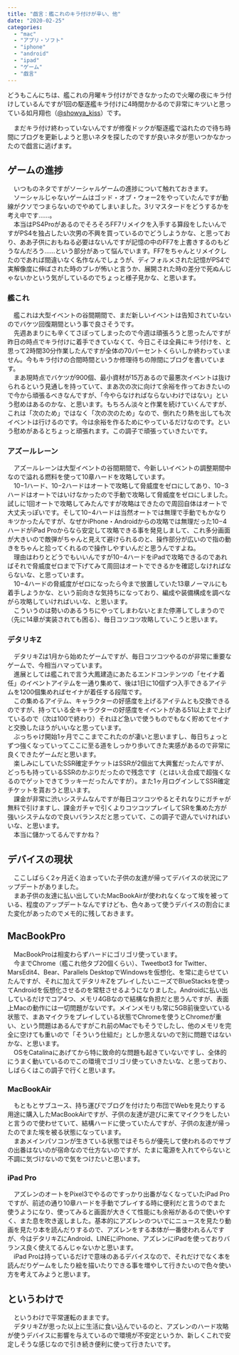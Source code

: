 ```yaml
---
title: "戯言：艦これのキラ付けが辛い、他"
date: "2020-02-25"
categories: 
  - "mac"
  - "アプリ・ソフト"
  - "iphone"
  - "android"
  - "ipad"
  - "ゲーム"
  - "戯言"
---
```


どうもこんにちは、艦これの月曜キラ付けができなかったので火曜の夜にキラ付けしているんですが1回の駆逐艦キラ付けに4時間かかるので非常にキツいと思っている如月翔也（[@showya\_kiss](http://twitter.com/showya_kiss)）です。  
  
　まだキラ付け終わっていないんですが修復ドックが駆逐艦で溢れたので待ち時間にブログを更新しようと思いネタを探したのですが良いネタが思いつかなかったので戯言に逃げます。  

## ゲームの進捗

　いつものネタですがソーシャルゲームの進捗について触れておきます。  
　ソーシャルじゃないゲームはゴッド・オブ・ウォー2をやっていたんですが動線がクソでつまらないのでやめてしまいました。3リマスタードをどうするかを考え中です……。  
　本当はPS4ProがあるのでそろそろFF7リメイクを入手する算段をしたいんですがPS4を独占したい次男の不興を買っているのでどうしようかな、と思っており、ああ子供におもねる必要はないんですが記憶の中のFF7を上書きするのもどうなんだろう……という部分があって悩んでいます。FF7をちゃんとリメイクしたのであれば間違いなく名作なんでしょうが、ディフォルメされた記憶がPS4で実解像度に伸ばされた時のブレが怖いと言うか、展開された時の差分で死ぬんじゃないかという気がしているのでちょっと様子見かな、と思います。  

### 艦これ

　艦これは大型イベントの谷間期間で、まだ新しいイベントは告知されていないのでバケツ回復期間という事で良さそうです。  
　先週あまりにも辛くてさぼってしまったので今週は頑張ろうと思ったんですが昨日の時点でキラ付けに着手できていなくて、今日こそは全員にキラ付けを、と思って2時間30分作業したんですが全体の70パーセントくらいしか終わっていません。今もキラ付けの合間時間というか修理待ちの隙間にブログを書いています。  
　まあ現時点でバケツが900個、最小資材が15万あるので最悪次イベントは抜けられるという見通しを持っていて、まあ次の次に向けて余裕を作っておきたいので今から頑張るべきなんですが、「今やらなければならないわけではない」という慰めはあるのかな、と思います。もちろん淡々と作業を続けていくんですが、これは「次のため」ではなく「次の次のため」なので、倒れたり熱を出しても次イベントは行けるのです。今は余裕を作るためにやっているだけなのです。という慰めがあるとちょっと頑張れます。この調子で頑張っていきたいです。  

### アズールレーン

　アズールレーンは大型イベントの谷間期間で、今新しいイベントの調整期間中なので溢れる燃料を使って10章ハードを攻略しています。  
　10−1ハード、10−2ハードはオートで攻略して脅威度をゼロにしてあり、10−3ハードはオートではいけなかったので手動で攻略して脅威度をゼロにしました。試しに1回オートで攻略してみたんですが攻略はできたので周回自体はオートで大丈夫っぽいです。そして10−4ハードは当然オートでは無理で手動でもかなりキツかったんですが、なぜかiPhone・Androidからの攻略では無理だった10−4ハードがiPad Proからなら安定して攻略できる事を発見しまして、これ多分画面が大きいので敵弾がちゃんと見えて避けられるのと、操作部分が広いので指の動きをちゃんと拾ってくれるので操作しやすいんだと思うんですよね。  
　理由はわりとどうでもいいんですが10−4ハードをiPadで攻略できるのであればそれで脅威度ゼロまで下げてみて周回はオートでできるかを確認しなければならないな、と思っています。  
　10−4ハードの脅威度がゼロになったら今まで放置していた13章ノーマルにも着手しようかな、という前向きな気持ちになっており、編成や装備構成を調べながら攻略していければいいな、と思います。  
　こういうのは勢いのあるうちにやってしまわないとまた停滞してしまうので（先に14章が実装されても困る）、毎日コツコツ攻略していこうと思います。  

### デタリキZ

　デタリキZは1月から始めたゲームですが、毎日コツコツやるのが非常に重要なゲームで、今相当ハマっています。  
　進展としては艦これで言う大鳳建造にあたるエンドコンテンツの「セイナ着任」のイベントアイテムを一通り集めて、後は1日に10個ずつ入手できるアイテムを1200個集めればセイナが着任する段階です。  
　この集めるアイテム、キャラクターの好感度を上げるアイテムとも交換できるのですが、持っている全キャラクターの好感度をイベントがある51以上まで上げているので（次は100で終わり）それほど急いで使うものでもなく貯めてセイナと交換したほうがいいなと思っています。  
　ぶっちゃけ開始1ヶ月でここまでこれたのが凄いと思いますし、毎日ちょっとずつ強くなっていってここに至る道をしっかり歩いてきた実感があるので非常に良くできたゲームだと思います。  
　楽しみにしていたSSR確定チケットはSSRが2個出て大興奮だったんですが、どっちも持っているSSRのかぶりだったので残念です（とはいえ合成で超強くなるのでゲットできてラッキーだったんですが）。また1ヶ月ログインしてSSR確定チケットを貰おうと思います。  
　課金が非常に渋いシステムなんですが毎日コツコツやるとそれなりにガチャが無料で引けますし、課金ガチャで引くよりコツコツプレイしてSRを集めた方が強いシステムなので良いバランスだと思っていて、この調子で遊んでいければいいな、と思います。  
　本当に儲かってるんですかね？  

## デバイスの現状

　ここしばらく2ヶ月近く泊まっていた子供の友達が帰ってデバイスの状況にアップデートがありました。  
　まあ子供の友達に払い出していたMacBookAirが使われなくなって埃を被っている、程度のアップデートなんですけども、色々あって使うデバイスの割合にまた変化があったのでメモ的に残しておきます。  

## MacBookPro

　MacBookProは相変わらずハードにゴリゴリ使っています。  
　今までChrome（艦これ他タブ20個くらい）、Tweetbot3 for Twitter、MarsEdit4、Bear、Parallels DesktopでWindowsを仮想化、を常に走らせていたんですが、それに加えてデタリキZをプレイしたいニーズでBlueStacksを使ってAndroidを仮想化させるのを常駐させるようになりました。Androidに払い出しているだけでコア4つ、メモリ4GBなので結構な負担だと思うんですが、表面上Macの動作には一切問題がないです。メインメモリも常に5GB前後空いている状態で、まあマイクラをプレイしている状態でChromeを使うとChromeが重い、という問題はあるんですがこれ前のMacでもそうでしたし、他のメモリを完全に空けても重いので「そういう仕組だ」としか思えないので別に問題ではないかな、と思います。  
　OSをCatalinaにあげてから特に致命的な問題も起きていないですし、全体的にうまく動いているのでこの環境でゴリゴリ使っていきたいな、と思っており、しばらくはこの調子で行くと思います。  

### MacBookAir

　もともとサブユース、持ち運びでブログを付けたり布団でWebを見たりする用途に購入したMacBookAirですが、子供の友達が遊びに来てマイクラをしたいと言うので使わせていて、結構ハードに使っていたんですが、子供の友達が帰ったのでまた埃を被る状態になっています。  
　まあメインパソコンが生きている状態ではそちらが優先して使われるのでサブの出番はないのが宿命なので仕方ないのですが、たまに電源を入れてやらないと不調に気づけないので気をつけたいと思います。  

### iPad Pro

　アズレンのオートをPixel3でやるのですっかり出番がなくなっていたiPad Proですが、前述の通り10章ハードを手動でプレイする時に便利だと言うのでまた使うようになり、使ってみると画面が大きくて性能にも余裕があるので使いやすく、また息を吹き返しました。基本的にアズレンのついでにニュースを見たり動画を見たり本を読んだりするので、アズレンをする本体が一番使われるんですが、今はデタリキZにAndroid、LINEにiPhone、アズレンにiPadを使っておりバランス良く使えてるんじゃないかと思います。  
　iPad Proは持っているだけで意味のあるデバイスなので、それだけでなく本を読んだりゲームをしたり絵を描いたりできる事を増やして行きたいので色々使い方を考えてみようと思います。  

## というわけで

　というわけで平常運転のままです。  
　デタリキZが思った以上に生活に食い込んでいるのと、アズレンのハード攻略が使うデバイスに影響を与えているので環境が不安定というか、新しくこれで安定しそうな感じなので引き続き便利に使って行きたいです。
